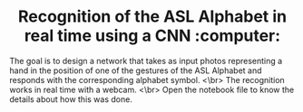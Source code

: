 <h1 align = "center">  Recognition of the ASL Alphabet in real time using a CNN :computer: </h1>
The goal is to design a network that takes as input photos representing a hand in the position of one of the gestures of the ASL Alphabet and responds with the corresponding alphabet symbol. <\br>
The recognition works in real time with a webcam. <\br>
Open the notebook file to know the details about how this was done.
